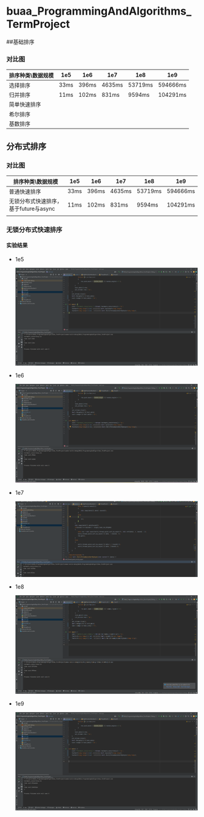 # buaa_ProgrammingAndAlgorithms_TermProject



##基础排序
### 对比图

| 排序种类\数据规模 | 1e5  | 1e6   | 1e7    | 1e8     | 1e9      |
|--------| ---- | ----- | ------ | ------- | -------- |
| 选择排序   | 33ms | 396ms | 4635ms | 53719ms | 594666ms |
| 归并排序   | 11ms | 102ms | 831ms  | 9594ms  | 104291ms |
| 简单快速排序 |      |       |        |         |          |
| 希尔排序   |      |       |        |         |          |
| 基数排序   |      |       |        |         |          |






## 分布式排序

### 对比图

| 排序种类\数据规模                     | 1e5  | 1e6   | 1e7    | 1e8     | 1e9      |
| ------------------------------------- | ---- | ----- | ------ | ------- | -------- |
| 普通快速排序                          | 33ms | 396ms | 4635ms | 53719ms | 594666ms |
| 无锁分布式快速排序，基于future与async | 11ms | 102ms | 831ms  | 9594ms  | 104291ms |
|                                       |      |       |        |         |          |

### 无锁分布式快速排序

#### 实验结果

- 1e5

  ![image-20221115000222836](README.assets/image-20221115000222836.png)

- 1e6

  ![image-20221115000245982](README.assets/image-20221115000245982.png)

- 1e7

  ![image-20221114233724776](README.assets/image-20221114233724776.png)

- 1e8

  ![image-20221114234145665](README.assets/image-20221114234145665.png)

- 1e9

  ![image-20221115000051316](README.assets/image-20221115000051316.png)
